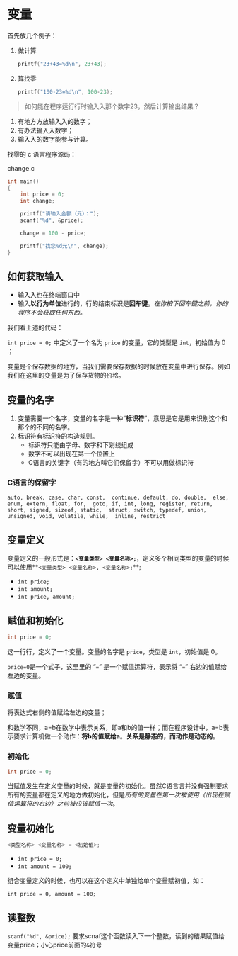 # 变量

首先放几个例子：

1. 做计算

    ```c
    printf("23+43=%d\n", 23+43);
    ```

2. 算找零

    ```c
    printf("100-23=%d\n", 100-23);
    ```

> 如何能在程序运⾏行时输⼊入那个数字23，然后计算输出结果？

1. 有地⽅方放输⼊入的数字；
2. 有办法输⼊入数字；
3. 输⼊入的数字能参与计算。

找零的 c 语言程序源码：

change.c

```c
int main()
{
    int price = 0;
    int change;

    printf("请输入金额（元）：");
    scanf("%d", &price);

    change = 100 - price;

    printf("找您%d元\n", change);
}
```

## 如何获取输入

+ 输⼊入也在终端窗口中
+ 输入**以行为单位**进行的，行的结束标识是**回车键**。*在你按下回车键之前，你的程序不会获取任何东西。*

我们看上述的代码：

`int price = 0;` 中定义了一个名为 `price` 的变量，它的类型是 `int`，初始值为 0 ；

变量是个保存数据的地方，当我们需要保存数据的时候放在变量中进行保存。例如我们在这里的变量是为了保存货物的价格。

## 变量的名字

1. 变量需要一个名字，变量的名字是一种“**标识符**”，意思是它是用来识别这个和那个的不同的名字。
2. 标识符有标识符的构造规则。
    + 标识符只能由字母、数字和下划线组成
    + 数字不可以出现在第一个位置上
    + C语言的关键字（有的地方叫它们保留字）不可以用做标识符

### C语言的保留字

`auto, break, case, char, const,  continue, default, do, double,  else, enum, extern, float, for,  goto, if, int, long, register, return, short, signed, sizeof, static,  struct, switch, typedef, union,  unsigned, void, volatile, while,  inline, restrict`

## 变量定义

变量定义的一般形式是：**`<变量类型> <变量名称>;`**，定义多个相同类型的变量的时候可以使用**`<变量类型> <变量名称>, <变量名称>;`**;

+ `int price;`
+ `int amount;`
+ `int price, amount;`

## 赋值和初始化

```c
int price = 0;
```

这一⾏行，定义了一个变量。变量的名字是 `price`，类型是 `int`，初始值是 0。

`price=0`是一个式子，这⾥里的 “`=`” 是一个赋值运算符，表示将 “`=`” 右边的值赋给左边的变量。

### 赋值

将表达式右侧的值赋给左边的变量；

和数学不同，a=b在数学中表示关系，即a和b的值一样；而在程序设计中，a=b表示要求计算机做一个动作：**将b的值赋给a**。**关系是静态的，而动作是动态的**。

### 初始化

```c
int price = 0;
```

当赋值发生在定义变量的时候，就是变量的初始化。虽然C语⾔言并没有强制要求所有的变量都在定义的地方做初始化，但是*所有的变量在第一次被使用（出现在赋值运算符的右边）之前被应该赋值一次*。

## 变量初始化

```c
<类型名称> <变量名称> = <初始值>;
```

+ `int price = 0;`
+ `int amount = 100;`

组合变量定义的时候，也可以在这个定义中单独给单个变量赋初值，如：

`int price = 0, amount = 100;`

## 读整数

`scanf("%d", &price);` 要求scnaf这个函数读入下一个整数，读到的结果赋值给变量price；小心price前面的`&`符号
